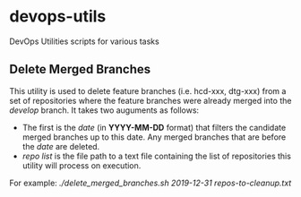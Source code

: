 # devops-utils
DevOps Utilities scripts for various tasks

## Delete Merged Branches
This utility is used to delete feature branches (i.e. hcd-xxx, dtg-xxx) from a set of repositories where the feature branches were already merged into the *develop* branch.  It takes two auguments as follows:  
*   The first is the *date* (in **YYYY-MM-DD** format) that filters the candidate merged branches up to this date.  Any merged branches that are before the *date* are deleted.
*   *repo list* is the file path to a text file containing the list of repositories this utility will process on execution.

For example:
    *./delete_merged_branches.sh  2019-12-31 repos-to-cleanup.txt*
